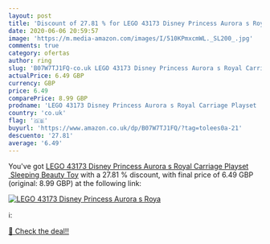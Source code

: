 ```yaml
---
layout: post
title: 'Discount of 27.81 % for LEGO 43173 Disney Princess Aurora s Roya'
date: 2020-06-06 20:59:57
image: 'https://m.media-amazon.com/images/I/510KPmxcmWL._SL200_.jpg'
comments: true
category: ofertas
author: ring
slug: 'B07W7TJ1FQ-co.uk LEGO 43173 Disney Princess Aurora s Royal Carriage Playset  Sleeping Beauty Toy'
actualPrice: 6.49 GBP
currency: GBP
price: 6.49
comparePrice: 8.99 GBP
prodname: 'LEGO 43173 Disney Princess Aurora s Royal Carriage Playset  Sleeping Beauty Toy'
country: 'co.uk'
flag: '🇬🇧'
buyurl: 'https://www.amazon.co.uk/dp/B07W7TJ1FQ/?tag=tolees0a-21'
descuento: '27.81'
average: '6.49'
---
```


You've got [LEGO 43173 Disney Princess Aurora s Royal Carriage Playset  Sleeping Beauty Toy](https://www.amazon.co.uk/dp/B07W7TJ1FQ/?tag=tolees0a-21) with a  27.81 % discount, with final price of 6.49 GBP (original: 8.99 GBP) at the following link:

[![LEGO 43173 Disney Princess Aurora s Roya](https://m.media-amazon.com/images/I/510KPmxcmWL._SL200_.jpg)](https://www.amazon.co.uk/dp/B07W7TJ1FQ/?tag=tolees0a-21)

ℹ️:


[🛒 Check the deal!!](https://www.amazon.co.uk/dp/B07W7TJ1FQ/?tag=tolees0a-21)
